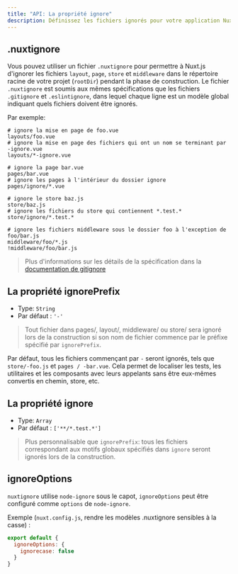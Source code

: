 ```yaml
---
title: "API: La propriété ignore"
description: Définissez les fichiers ignorés pour votre application Nuxt.js
---
```


## .nuxtignore

Vous pouvez utiliser un fichier `.nuxtignore` pour permettre à Nuxt.js d'ignorer les fichiers `layout`, `page`, `store` et `middleware` dans le répertoire racine de votre projet (`rootDir`) pendant la phase de construction.
Le fichier `.nuxtignore` est soumis aux mêmes spécifications que les fichiers `.gitignore` et `.eslintignore`, dans 
lequel chaque ligne est un modèle global indiquant quels fichiers doivent être ignorés.

Par exemple:

```
# ignore la mise en page de foo.vue
layouts/foo.vue
# ignore la mise en page des fichiers qui ont un nom se terminant par -ignore.vue
layouts/*-ignore.vue

# ignore la page bar.vue
pages/bar.vue
# ignore les pages à l'intérieur du dossier ignore
pages/ignore/*.vue

# ignore le store baz.js
store/baz.js
# ignore les fichiers du store qui contiennent *.test.*
store/ignore/*.test.*

# ignore les fichiers middleware sous le dossier foo à l'exception de foo/bar.js
middleware/foo/*.js
!middleware/foo/bar.js
```

> Plus d'informations sur les détails de la spécification dans la [documentation de gitignore](https://git-scm.com/docs/gitignore)

## La propriété ignorePrefix

- Type: `String`
- Par défaut : `'-'`

> Tout fichier dans pages/, layout/, middleware/ ou store/ sera ignoré lors de la construction si son nom de fichier 
> commence par le préfixe spécifié par `ignorePrefix`.

Par défaut, tous les fichiers commençant par `-` seront ignorés, tels que `store/-foo.js` et `pages / -bar.vue`. Cela 
permet de localiser les tests, les utilitaires et les composants avec leurs appelants sans être eux-mêmes convertis en 
chemin, store, etc.

## La propriété ignore

- Type: `Array`
- Par défaut : `['**/*.test.*']`

> Plus personnalisable que `ignorePrefix`: tous les fichiers correspondant aux motifs globaux spécifiés dans `ignore` 
> seront ignorés lors de la construction.

## ignoreOptions

`nuxtignore` utilise `node-ignore` sous le capot, `ignoreOptions` peut être configuré comme `options` de `node-ignore`.

Exemple (`nuxt.config.js`, rendre les modèles .nuxtignore sensibles à la casse) :

```js
export default {
  ignoreOptions: {
    ignorecase: false
  }
}
```
